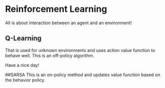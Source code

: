# Reinforcement Learning
All is about interaction between an agent and an environment!
## Q-Learning
That is used for unknown environments and uses action value function to behave well.
This is an off-policy algorithm.

Have a nice day!

##SARSA
This is an on-policy method and updates value function based on the behavior policy.